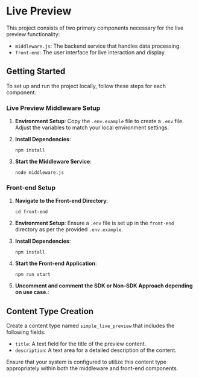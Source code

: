 
# Live Preview

This project consists of two primary components necessary for the live preview functionality:

-   `middleware.js`: The backend service that handles data processing.
-   `front-end`: The user interface for live interaction and display.

## Getting Started

To set up and run the project locally, follow these steps for each component:

### Live Preview Middleware Setup

1.  **Environment Setup**: Copy the `.env.example` file to create a `.env` file. Adjust the variables to match your local environment settings.
    
2.  **Install Dependencies**:
        
    `npm install` 
    
3.  **Start the Middleware Service**:
   
    `node middleware.js` 
    
### Front-end Setup

1.  **Navigate to the Front-end Directory**:
    
    `cd front-end` 
    
2.  **Environment Setup**: Ensure a `.env` file is set up in the `front-end` directory as per the provided `.env.example`.
    
3.  **Install Dependencies**:
        
    `npm install` 
    
4.  **Start the Front-end Application**:
        
    `npm run start` 

5.  **Uncomment and comment the SDK or Non-SDK Approach depending on use case.**:
    

## Content Type Creation

Create a content type named `simple_live_preview` that includes the following fields:

-   `title`: A text field for the title of the preview content.
-   `description`: A text area for a detailed description of the content.

Ensure that your system is configured to utilize this content type appropriately within both the middleware and front-end components.
